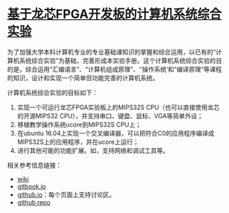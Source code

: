 # [基于龙芯FPGA开发板的计算机系统综合实验](/cpu/README.md)

为了加强大学本科计算机专业的专业基础课知识的掌握和综合运用，以已有的“计算机系统综合实验”为基础，完善形成本实验手册。这个计算机系统综合实验的目的是，综合运用“汇编语言”、“计算机组成原理”、‘’操作系统‘和”编译原理“等课程的知识，设计和实现一个简单但功能完善的计算机系统。

计算机系统综合实验的目标如下：

1. 实现一个可运行龙芯FPGA实验板上的MIPS32S CPU（也可以直接使用龙芯的开源MIPS32 CPU），并支持串口、键盘、鼠标、VGA等简单外设；
2. 移植教学操作系统ucore到MIPS32S CPU上；
3. 在ubuntu 16.04上实现一个交叉编译器，可以把符合C0的应用程序编译成MIPS32S上的应用程序，并在ucore上运行；
4. 进行其他可能的功能扩展。如，支持网络和调试工具等。

相关参考信息链接：

 * [wiki](http://os.cs.tsinghua.edu.cn/oscourse/project/LoongsonCsprj2020)
 * [gitbook.io](https://oscourse-tsinghua.gitbook.io/loongsoncsprj2020-manual/)
 * [github.io](https://oscourse-tsinghua.github.io/LoongsonCsprj2020/)：每个页面上支持讨论区。
 * [github repo](https://github.com/oscourse-tsinghua/LoongsonCsprj2020)


